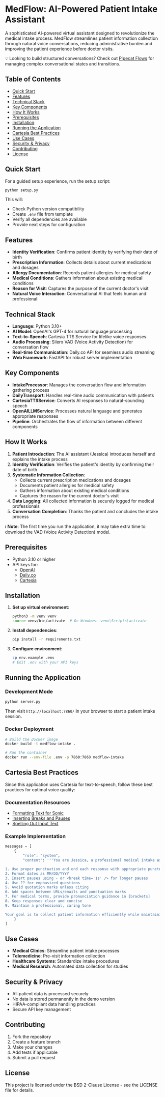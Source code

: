 # MedFlow: AI-Powered Patient Intake Assistant


A sophisticated AI-powered virtual assistant designed to revolutionize the medical intake process. MedFlow streamlines patient information collection through natural voice conversations, reducing administrative burden and improving the patient experience before doctor visits.

💡 Looking to build structured conversations? Check out [Pipecat Flows](https://github.com/pipecat-ai/pipecat-flows) for managing complex conversational states and transitions.

## Table of Contents

- [Quick Start](#quick-start)
- [Features](#features)
- [Technical Stack](#technical-stack)
- [Key Components](#key-components)
- [How It Works](#how-it-works)
- [Prerequisites](#prerequisites)
- [Installation](#installation)
- [Running the Application](#running-the-application)
- [Cartesia Best Practices](#cartesia-best-practices)
- [Use Cases](#use-cases)
- [Security & Privacy](#security--privacy)
- [Contributing](#contributing)
- [License](#license)

## Quick Start

For a guided setup experience, run the setup script:

```sh
python setup.py
```

This will:
- Check Python version compatibility
- Create `.env` file from template
- Verify all dependencies are available
- Provide next steps for configuration

## Features

- **Identity Verification**: Confirms patient identity by verifying their date of birth
- **Prescription Information**: Collects details about current medications and dosages
- **Allergy Documentation**: Records patient allergies for medical safety
- **Medical Conditions**: Gathers information about existing medical conditions
- **Reason for Visit**: Captures the purpose of the current doctor's visit
- **Natural Voice Interaction**: Conversational AI that feels human and professional

## Technical Stack

- **Language**: Python 3.10+
- **AI Model**: OpenAI's GPT-4 for natural language processing
- **Text-to-Speech**: Cartesia TTS Service for lifelike voice responses
- **Audio Processing**: Silero VAD (Voice Activity Detection) for conversation flow
- **Real-time Communication**: Daily.co API for seamless audio streaming
- **Web Framework**: FastAPI for robust server implementation

## Key Components

- **IntakeProcessor**: Manages the conversation flow and information gathering process
- **DailyTransport**: Handles real-time audio communication with patients
- **CartesiaTTSService**: Converts AI responses to natural-sounding speech
- **OpenAILLMService**: Processes natural language and generates appropriate responses
- **Pipeline**: Orchestrates the flow of information between different components

## How It Works

1. **Patient Introduction**: The AI assistant (Jessica) introduces herself and explains the intake process
2. **Identity Verification**: Verifies the patient's identity by confirming their date of birth
3. **Systematic Information Collection**: 
   - Collects current prescription medications and dosages
   - Documents patient allergies for medical safety
   - Gathers information about existing medical conditions
   - Captures the reason for the current doctor's visit
4. **Data Logging**: All collected information is securely logged for medical professionals
5. **Conversation Completion**: Thanks the patient and concludes the intake process

ℹ️ **Note**: The first time you run the application, it may take extra time to download the VAD (Voice Activity Detection) model.

## Prerequisites

- Python 3.10 or higher
- API keys for:
  - [OpenAI](https://platform.openai.com/api-keys)
  - [Daily.co](https://dashboard.daily.co/developers)
  - [Cartesia](https://cartesia.ai/)

## Installation

1. **Set up virtual environment**:
   ```bash
   python3 -m venv venv
   source venv/bin/activate  # On Windows: venv\Scripts\activate
   ```

2. **Install dependencies**:
   ```bash
   pip install -r requirements.txt
   ```

3. **Configure environment**:
   ```bash
   cp env.example .env
   # Edit .env with your API keys
   ```

## Running the Application

### Development Mode

```bash
python server.py
```

Then visit `http://localhost:7860/` in your browser to start a patient intake session.

### Docker Deployment

```bash
# Build the Docker image
docker build -t medflow-intake .

# Run the container
docker run --env-file .env -p 7860:7860 medflow-intake
```

## Cartesia Best Practices

Since this application uses Cartesia for text-to-speech, follow these best practices for optimal voice quality:

### Documentation Resources
- [Formatting Text for Sonic](https://docs.cartesia.ai/build-with-sonic/formatting-text-for-sonic/best-practices)
- [Inserting Breaks and Pauses](https://docs.cartesia.ai/build-with-sonic/formatting-text-for-sonic/inserting-breaks-pauses)
- [Spelling Out Input Text](https://docs.cartesia.ai/build-with-sonic/formatting-text-for-sonic/spelling-out-input-text)

### Example Implementation

```python
messages = [
    {
        "role": "system",
        "content": '''You are Jessica, a professional medical intake assistant. Format all responses following these guidelines:

1. Use proper punctuation and end each response with appropriate punctuation
2. Format dates as MM/DD/YYYY
3. Insert pauses using - or <break time='1s' /> for longer pauses
4. Use ?? for emphasized questions
5. Avoid quotation marks unless citing
6. Add spaces between URLs/emails and punctuation marks
7. For medical terms, provide pronunciation guidance in [brackets]
8. Keep responses clear and concise
9. Maintain a professional, caring tone

Your goal is to collect patient information efficiently while maintaining a warm, professional demeanor. Your output will be converted to audio, so maintain natural communication flow.'''
    }
]
```

## Use Cases

- **Medical Clinics**: Streamline patient intake processes
- **Telemedicine**: Pre-visit information collection
- **Healthcare Systems**: Standardize intake procedures
- **Medical Research**: Automated data collection for studies

## Security & Privacy

- All patient data is processed securely
- No data is stored permanently in the demo version
- HIPAA-compliant data handling practices
- Secure API key management

## Contributing

1. Fork the repository
2. Create a feature branch
3. Make your changes
4. Add tests if applicable
5. Submit a pull request

## License

This project is licensed under the BSD 2-Clause License - see the LICENSE file for details.
